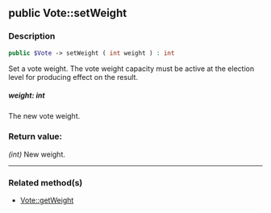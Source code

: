 ## public Vote::setWeight

### Description    

```php
public $Vote -> setWeight ( int weight ) : int
```

Set a vote weight. The vote weight capacity must be active at the election level for producing effect on the result.
    

##### **weight:** *int*   
The new vote weight.
    


### Return value:   

*(int)* New weight.


---------------------------------------

### Related method(s)      

* [Vote::getWeight](../Vote%20Class/public%20Vote--getWeight.md)    
